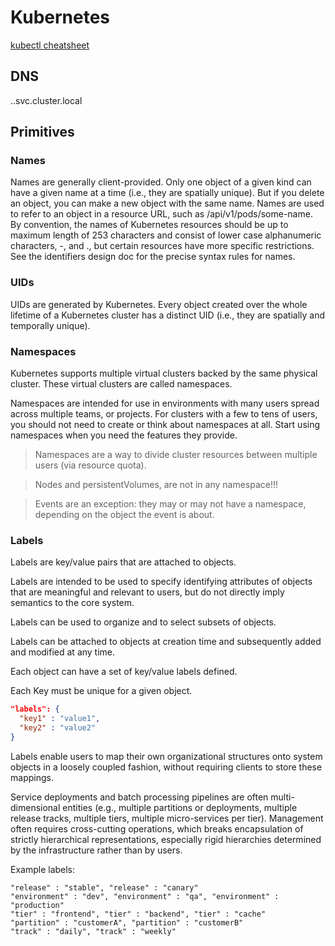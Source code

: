 # Kubernetes

[kubectl cheatsheet](https://kubernetes.io/docs/reference/kubectl/cheatsheet/)

## DNS

<service-name>.<namespace-name>.svc.cluster.local

## Primitives

### Names

Names are generally client-provided. Only one object of a given kind
can have a given name at a time (i.e., they are spatially unique). But
if you delete an object, you can make a new object with the same
name. Names are used to refer to an object in a resource URL, such as
/api/v1/pods/some-name. By convention, the names of Kubernetes
resources should be up to maximum length of 253 characters and consist
of lower case alphanumeric characters, -, and ., but certain resources
have more specific restrictions. See the identifiers design doc for
the precise syntax rules for names.

### UIDs

UIDs are generated by Kubernetes. Every object created over the whole
lifetime of a Kubernetes cluster has a distinct UID (i.e., they are
spatially and temporally unique).

### Namespaces

Kubernetes supports multiple virtual clusters backed by the same
physical cluster. These virtual clusters are called namespaces.

Namespaces are intended for use in environments with many users spread
across multiple teams, or projects. For clusters with a few to tens of
users, you should not need to create or think about namespaces at
all. Start using namespaces when you need the features they provide.

> Namespaces are a way to divide cluster resources between multiple
> users (via resource quota).

> Nodes and persistentVolumes, are not in any namespace!!!

> Events are an exception: they may or may not have a namespace,
> depending on the object the event is about.

### Labels

Labels are key/value pairs that are attached to objects.

Labels are intended to be used to specify identifying attributes of
objects that are meaningful and relevant to users, but do not directly
imply semantics to the core system.

Labels can be used to organize and to select subsets of objects.

Labels can be attached to objects at creation time and subsequently
added and modified at any time.

Each object can have a set of key/value labels defined.

Each Key must be unique for a given object.

```json
"labels": {
  "key1" : "value1",
  "key2" : "value2"
}
```

Labels enable users to map their own organizational structures onto
system objects in a loosely coupled fashion, without requiring clients
to store these mappings.

Service deployments and batch processing pipelines are often
multi-dimensional entities (e.g., multiple partitions or deployments,
multiple release tracks, multiple tiers, multiple micro-services per
tier). Management often requires cross-cutting operations, which
breaks encapsulation of strictly hierarchical representations,
especially rigid hierarchies determined by the infrastructure rather
than by users.

Example labels:

```
"release" : "stable", "release" : "canary"
"environment" : "dev", "environment" : "qa", "environment" : "production"
"tier" : "frontend", "tier" : "backend", "tier" : "cache"
"partition" : "customerA", "partition" : "customerB"
"track" : "daily", "track" : "weekly"
```
